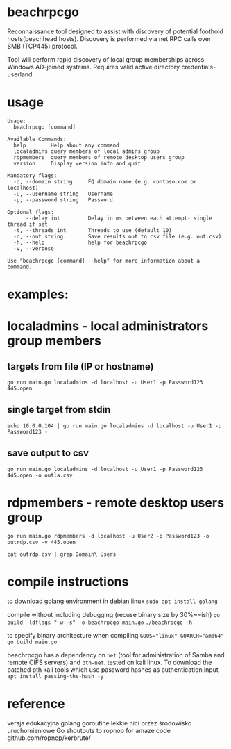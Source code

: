 # beachrpcgo
Reconnaissance tool designed to assist with discovery of potential foothold hosts(beachhead hosts). Discovery is performed via net RPC calls over SMB (TCP445) protocol.

Tool will perform rapid discovery of local group memberships across Windows AD-joined systems. Requires valid active directory credentials- userland.

# usage

```
Usage:
  beachrpcgo [command]

Available Commands:
  help        Help about any command
  localadmins query members of local admins group
  rdpmembers  query members of remote desktop users group
  version     Display version info and quit
```

```
Mandatory flags:
  -d, --domain string     FQ domain name (e.g. contoso.com or localhost)
  -u, --username string   Username
  -p, --password string   Password

Optional flags:
      --delay int         Delay in ms between each attempt- single thread if set
  -t, --threads int       Threads to use (default 10)
  -o, --out string        Save results out to csv file (e.g. out.csv)
  -h, --help              help for beachrpcgo
  -v, --verbose

Use "beachrpcgo [command] --help" for more information about a command.  
```


# examples:
# localadmins - local administrators group members
## targets from file (IP or hostname)
```
go run main.go localadmins -d localhost -u User1 -p Password123 445.open
```

## single target from stdin
```
echo 10.0.0.104 | go run main.go localadmins -d localhost -u User1 -p Password123 -
```

## save output to csv
```
go run main.go localadmins -d localhost -u User1 -p Password123 445.open -o outla.csv
```

# rdpmembers - remote desktop users group
```
go run main.go rdpmembers -d localhost -u User2 -p Password123 -o outrdp.csv -v 445.open
```
`cat outrdp.csv | grep Domain\ Users`



# compile instructions
to download golang environment in debian linux `sudo apt install golang`

compile without including debugging (recuse binary size by 30%~~ish)
`go build -ldflags "-w -s" -o beachrpcgo main.go`
`./beachrpcgo -h`

to specify binary architecture when compiling
`GOOS="linux" GOARCH="amd64" go build main.go`

beachrpcgo has a dependency on `net` (tool for administration of Samba and remote CIFS servers) and `pth-net`. tested on kali linux.
To download the patched pth kali tools which use password hashes as authentication input `apt install passing-the-hash -y`

# reference
versja edukacyjna golang
goroutine lekkie nici przez środowisko uruchomieniowe Go
shoutouts to ropnop for amaze code github.com/ropnop/kerbrute/
